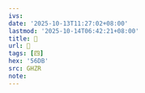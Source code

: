 ```yaml
---
ivs:
date: '2025-10-13T11:27:02+08:00'
lastmod: '2025-10-14T06:42:21+08:00'
title: 󰕉
url: 󰕉
tags: [四]
hex: '56DB'
src: GHZR
note:
---
```

